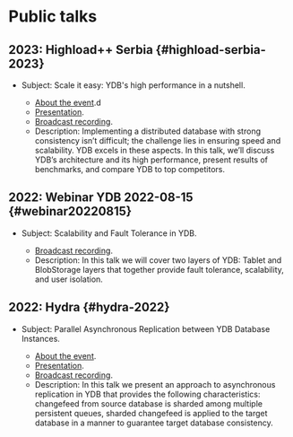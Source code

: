 # Public talks

## 2023: Highload++ Serbia {#highload-serbia-2023}

* Subject: Scale it easy: YDB's high performance in a nutshell.

  * [About the event](https://highload.rs/2023/abstracts/9754).d
  * [Presentation](https://presentations.ydb.tech/2023/en/highload_serbia/ydb_performance/presentation.pdf).
  * [Broadcast recording](https://youtu.be/iMjq96GQTHQ?si=moMbI3Je90s3zY60).
  * Description: Implementing a distributed database with strong consistency isn’t difficult; the challenge lies in ensuring speed and scalability. YDB excels in these aspects. In this talk, we’ll discuss YDB’s architecture and its high performance, present results of benchmarks, and compare YDB to top competitors.

## 2022: Webinar YDB 2022-08-15 {#webinar20220815}

* Subject: Scalability and Fault Tolerance in YDB.

  * [Broadcast recording](https://www.youtube.com/watch?v=eYpyKXihGaY).
  * Description: In this talk we will cover two layers of YDB: Tablet and BlobStorage layers that together provide fault tolerance, scalability, and user isolation.

## 2022: Hydra {#hydra-2022}

* Subject: Parallel Asynchronous Replication between YDB Database Instances.

  * [About the event](https://hydraconf.com/talks/d63511d6011a4b458b9c16be675f6897/).
  * [Presentation](https://squidex.jugru.team/api/assets/srm/acbeabc7-56f1-4234-9e97-0e66c33be4ce/hydra-2022-fomichev-nizametdinov-1-.pdf).
  * [Broadcast recording](https://www.youtube.com/watch?v=Ga2Eg2rbPPc).
  * Description: In this talk we present an approach to asynchronous replication in YDB that provides the following characteristics: changefeed from source database is sharded among multiple persistent queues, sharded changefeed is applied to the target database in a manner to guarantee target database consistency.
